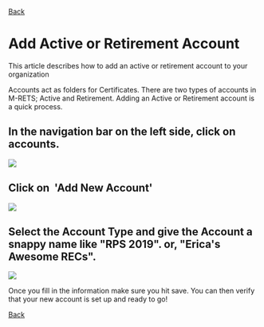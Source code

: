 [Back](https://mrets.github.io/Help/index)

# Add Active or Retirement Account

This article describes how to add an active or retirement account to your organization

Accounts act as folders for Certificates. There are two types of accounts in M-RETS; Active and Retirement. Adding an Active or Retirement account is a quick process. 

## In the navigation bar on the left side, click on accounts.

![](https://github.com/mrets/photos/blob/master/createaccount1.png?raw=true)

## Click on  'Add New Account'

![](https://github.com/mrets/photos/blob/master/createaccount2.png?raw=true)

## Select the Account Type and give the Account a snappy name like "RPS 2019". or, "Erica's Awesome RECs".

![](https://github.com/mrets/photos/blob/master/createaccount3.png?raw=true)

Once you fill in the information make sure you hit save. You can then verify that your new account is set up and ready to go!

[Back](https://mrets.github.io/Help/index)
